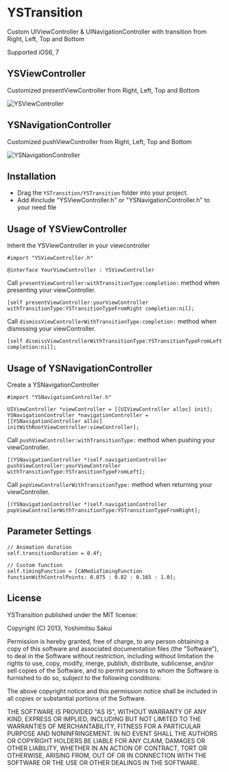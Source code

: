 YSTransition
============

Custom UIViewController &amp; UINavigationController with transition from Right, Left, Top and Bottom

Supported iOS6, 7

## YSViewController
Customized presentViewController from Right, Left, Top and Bottom

![YSViewController](http://s13.postimg.org/wm2cdqqon/push_image.png)


## YSNavigationController
Customized pushViewController from Right, Left, Top and Bottom

![YSNavigationController](http://s21.postimg.org/d1e8yzson/present_image.png)

## Installation

* Drag the `YSTransition/YSTransition` folder into your project.
* Add #include "YSViewController.h" or "YSNavigationController.h" to your need file

## Usage of YSViewController

Inherit the YSViewController in your viewcontroller

```
#import "YSViewController.h"

@interface YourViewController : YSViewController
```

Call `presentViewController:withTransitionType:completion:` method when presenting your viewController.

```
[self presentViewController:yourViewController withTransitionType:YSTransitionTypeFromRight completion:nil];
```

Call `dismissViewControllerWithTransitionType:completion:` method when dismissing your viewController.

```
[self dismissViewControllerWithTransitionType:YSTransitionTypeFromLeft completion:nil];
```


## Usage of YSNavigationController

Create a YSNavigationController

```
#import "YSNavigationController.h"

UIViewController *viewController = [[UIViewController alloc] init];
YSNavigationController *navigationController = [[YSNavigationController alloc] initWithRootViewController:viewController];
```

Call `pushViewController:withTransitionType:` method when pushing your viewController.

```
[(YSNavigationController *)self.navigationController pushViewController:yourViewController withTransitionType:YSTransitionTypeFromLeft];
```

Call `popViewControllerWithTransitionType:` method when returning your viewController.

```
[(YSNavigationController *)self.navigationController popViewControllerWithTransitionType:YSTransitionTypeFromRight];
```

## Parameter Settings

```
// Animation duration
self.transitionDuration = 0.4f;

// Custom function
self.timingFunction = [CAMediaTimingFunction functionWithControlPoints: 0.075 : 0.82 : 0.165 : 1.0];
```

## License

YSTransition published under the MIT license:

Copyright (C) 2013, Yoshimitsu Sakui

Permission is hereby granted, free of charge, to any person obtaining a copy of
this software and associated documentation files (the "Software"), to deal in
the Software without restriction, including without limitation the rights to
use, copy, modify, merge, publish, distribute, sublicense, and/or sell copies of
the Software, and to permit persons to whom the Software is furnished to do so,
subject to the following conditions:

The above copyright notice and this permission notice shall be included in all
copies or substantial portions of the Software.

THE SOFTWARE IS PROVIDED "AS IS", WITHOUT WARRANTY OF ANY KIND, EXPRESS OR
IMPLIED, INCLUDING BUT NOT LIMITED TO THE WARRANTIES OF MERCHANTABILITY, FITNESS
FOR A PARTICULAR PURPOSE AND NONINFRINGEMENT. IN NO EVENT SHALL THE AUTHORS OR
COPYRIGHT HOLDERS BE LIABLE FOR ANY CLAIM, DAMAGES OR OTHER LIABILITY, WHETHER
IN AN ACTION OF CONTRACT, TORT OR OTHERWISE, ARISING FROM, OUT OF OR IN
CONNECTION WITH THE SOFTWARE OR THE USE OR OTHER DEALINGS IN THE SOFTWARE.





